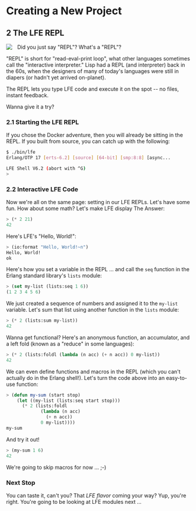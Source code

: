 # Creating a New Project


## 2 The LFE REPL

<img src="https://raw.github.com/lfe/docs/master/images/barf.jpg"
     style="float: left; padding-right: 1em;">Did you just say "REPL"? What's a "REPL"?

"REPL" is short for "read-eval-print loop", what other languages sometimes call
the "interactive interpreter." Lisp had a REPL (and interpreter) back in the
60s, when the designers of many of today's languages were still in diapers (or
hadn't yet arrived on-planet).

The REPL lets you type LFE code and execute it on the spot -- no files, instant
feedback.

Wanna give it a try?

### 2.1 Starting the LFE REPL

If you chose the Docker adventure, then you will already be sitting in the
REPL. If you built from source, you can catch up with the following:

```bash
$ ./bin/lfe
Erlang/OTP 17 [erts-6.2] [source] [64-bit] [smp:8:8] [async...

LFE Shell V6.2 (abort with ^G)
>
```

### 2.2 Interactive LFE Code

Now we're all on the same page: setting in our LFE REPLs. Let's have some fun.
How about some math? Let's make LFE display The Answer:

```lisp
> (* 2 21)
42
```

Here's LFE's "Hello, World!":

```lisp
> (io:format "Hello, World!~n")
Hello, World!
ok
```

Here's how you set a variable in the REPL ... and call the ``seq`` function in
the Erlang standard library's ``lists`` module:

```lisp
> (set my-list (lists:seq 1 6))
(1 2 3 4 5 6)
```

We just created a sequence of numbers and assigned it to the ``my-list``
variable. Let's sum that list using another function in the ``lists`` module:

```lisp
> (* 2 (lists:sum my-list))
42
```

Wanna get functional? Here's an anonymous function, an accumulator, and a left
fold (known as a "reduce" in some languages):

```lisp
> (* 2 (lists:foldl (lambda (n acc) (+ n acc)) 0 my-list))
42
```

We can even define functions and macros in the REPL (which you can't actually
do in the Erlang shell!). Let's turn the code above into an easy-to-use
function:

```lisp
> (defun my-sum (start stop)
    (let ((my-list (lists:seq start stop)))
      (* 2 (lists:foldl
             (lambda (n acc)
               (+ n acc))
             0 my-list))))
my-sum
```

And try it out!

```lisp
> (my-sum 1 6)
42
```

We're going to skip macros for now ... ;-)


### Next Stop

You can taste it, can't you? That *LFE flavor* coming your way? Yup, you're
right. You're going to be looking at LFE modules next ...

